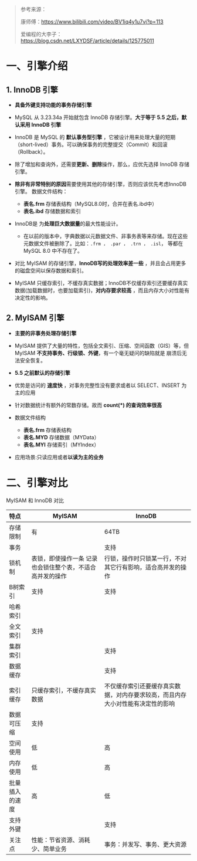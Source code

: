 > 参考来源：
>
> 康师傅：https://www.bilibili.com/video/BV1iq4y1u7vj?p=113
>
> 爱编程的大李子：https://blog.csdn.net/LXYDSF/article/details/125775011

# 一、引擎介绍

## 1. InnoDB 引擎

- **具备外键支持功能的事务存储引擎**

- MySQL 从 3.23.34a 开始就包含 InnoDB 存储引擎。**大于等于 5.5 之后，默认采用 InnoDB 引擎**
- InnoDB 是 MySQL 的 **默认事务型引擎** ，它被设计用来处理大量的短期（short-lived）事务。可以确保事务的完整提交（Commit）和回滚（Rollback）。
- 除了增加和查询外，还需要**更新、删除**操作，那么，应优先选择 InnoDB 存储引擎。
- **除非有非常特别的原因**需要使用其他的存储引擎，否则应该优先考虑InnoDB引擎。 数据文件结构：
  - **表名.frm** 存储表结构（MySQL8.0时，合并在表名.ibd中）
  - **表名.ibd** 存储数据和索引

- InnoDB是 为**处理巨大数据量**的最大性能设计。
  - 在以前的版本中，字典数据以元数据文件、非事务表等来存储。现在这些元数据文件被删除了。比如：`.frm ， .par ， .trn ， .isl`， 等都在 MySQL 8.0 中不存在了。
- 对比 MyISAM 的存储引擎，**InnoDB写的处理效率差一些** ，并且会占用更多的磁盘空间以保存数据和索引。
- MyISAM 只缓存索引，不缓存真实数据；InnoDB不仅缓存索引还要缓存真实数据(加载数据时，也要加载索引)，**对内存要求较高** ，而且内存大小对性能有决定性的影响。

## 2. MyISAM 引擎

- **主要的非事务处理存储引擎**

- MyISAM 提供了大量的特性，包括全文索引、压缩、空间函数（GIS）等，但 MyISAM **不支持事务、行级锁、外键**，有一个毫无疑问的缺陷就是 崩溃后无法安全恢复。
- **5.5 之前默认的存储引擎**
- 优势是访问的 **速度快** ，对事务完整性没有要求或者以 SELECT、INSERT 为主的应用
- 针对数据统计有额外的常数存储。故而 **count(*) 的查询效率很高**
- 数据文件结构
  - **表名.frm** 存储表结构
  - **表名.MYD** 存储数据（MYData）
  - **表名.MYI** 存储索引（MYIndex）
- 应用场景:只读应用或者**以读为主的业务**

# 二、引擎对比

MyISAM 和 InnoDB 对比

| **特点**       | **MyISAM**                                                | **InnoDB**                                                   |
| :------------- | --------------------------------------------------------- | ------------------------------------------------------------ |
| 存储限制       | 有                                                        | 64TB                                                         |
| 事务           |                                                           | 支持                                                         |
| 锁机制         | 表锁，即使操作一条 记录也会锁住整个表，不适合高并发的操作 | 行锁，操作时只锁某一行，不对其它行有影响，适合高并发的操作   |
| B树索引        | 支持                                                      | 支持                                                         |
| 哈希索引       |                                                           |                                                              |
| 全文索引       | 支持                                                      |                                                              |
| 集群索引       |                                                           | 支持                                                         |
| 数据缓存       |                                                           | 支持                                                         |
| 索引缓存       | 只缓存索引，不缓存真实数据                                | 不仅缓存索引还要缓存真实数据，对内存要求较高，而且内存大小对性能有决定性的影响 |
| 数据可压缩     | 支持                                                      |                                                              |
| 空间使用       | 低                                                        | 高                                                           |
| 内存使用       | 低                                                        | 高                                                           |
| 批量插入的速度 | 高                                                        | 低                                                           |
| 支持外键       |                                                           | 支持                                                         |
| 关注点         | 性能：节省资源、消耗少、简单业务                          | 事务：并发写、事务、更大资源                                 |


